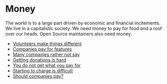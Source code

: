 # Money

The world is to a large part driven by economic and financial incitements. We
live in a capitalistic society. We need money to pay for food and a roof over
our heads. Open Source maintainers also need money.

 * [Volunteers make things different](money/volunteer.md)
 * [Companies pay for features](money/companies.md)
 * [Many companies rather not say](money/notsay.md)
 * [Getting donations is hard](money/donations.md)
 * [You do not get what you pay for](money/what-you-pay-for.md)
 * [Starting to charge is difficult](money/start-charge.md)
 * [Should companies pay?](money/should-pay.md)
